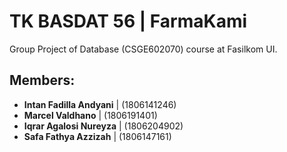 # TK BASDAT 56 | FarmaKami
Group Project of Database (CSGE602070) course at Fasilkom UI.

## Members:
- **Intan Fadilla Andyani** | (1806141246)
- **Marcel Valdhano** | (1806191401)
- **Iqrar Agalosi Nureyza** | (1806204902)
- **Safa Fathya Azzizah** | (1806147161)
